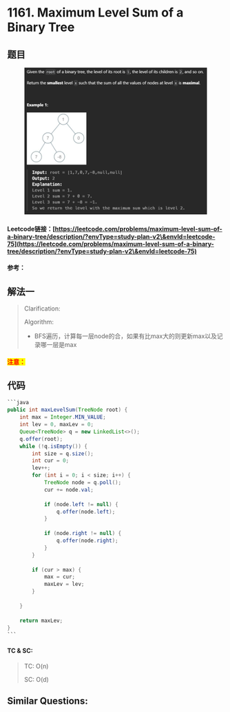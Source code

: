 # 1161. Maximum Level Sum of a Binary Tree

## 题目

<figure><img src="../../.gitbook/assets/image (1) (1) (1) (1) (1) (1) (1) (1) (1) (1) (1) (1) (1) (1) (1).png" alt=""><figcaption></figcaption></figure>

#### Leetcode链接：[https://leetcode.com/problems/maximum-level-sum-of-a-binary-tree/description/?envType=study-plan-v2\&envId=leetcode-75](https://leetcode.com/problems/maximum-level-sum-of-a-binary-tree/description/?envType=study-plan-v2\&envId=leetcode-75)

#### 参考：

## 解法一

> Clarification:&#x20;
>
> Algorithm:&#x20;
>
> * BFS遍历，计算每一层node的合，如果有比max大的则更新max以及记录哪一层是max

#### <mark style="color:red;">注意：</mark>

## 代码

````java
```java
public int maxLevelSum(TreeNode root) {
    int max = Integer.MIN_VALUE;
    int lev = 0, maxLev = 0;
    Queue<TreeNode> q = new LinkedList<>();
    q.offer(root);
    while (!q.isEmpty()) {
        int size = q.size();
        int cur = 0;
        lev++;
        for (int i = 0; i < size; i++) {
            TreeNode node = q.poll();
            cur += node.val;

            if (node.left != null) {
                q.offer(node.left);
            }

            if (node.right != null) {
                q.offer(node.right);
            }
        }

        if (cur > max) {
            max = cur;
            maxLev = lev;
        }
        
    }

    return maxLev;
}
```
````

#### TC & SC:&#x20;

> TC: O(n)
>
> SC: O(d)

## **Similar Questions:**&#x20;
